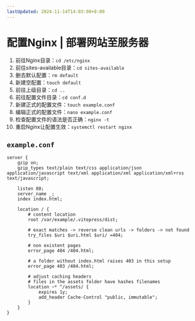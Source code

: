 ```yaml
---
lastUpdated: 2024-11-14T14:03:00+8:00
---
```


# 配置Nginx | 部署网站至服务器

1. 前往Nginx目录：```cd /etc/nginx```
2. 前往sites-available目录：```cd sites-available```
3. 删去默认配置：```rm default```
4. 新建空配置：```touch default```
5. 前往上级目录：```cd ..```
6. 前往配置文件目录：```cd conf.d```
7. 新建正式的配置文件：```touch example.conf```
8. 编辑正式的配置文件：```nano example.conf```
9. 检查配置文件的语法是否正确：```nginx -t```
10. 重启Nginx让配置生效：```systemctl restart nginx```

## ```example.conf```

```nginx{11}
server {
    gzip on;
    gzip_types text/plain text/css application/json application/javascript text/xml application/xml application/xml+rss text/javascript;

    listen 80;
    server_name _;
    index index.html;

    location / {
        # content location
        root /var/example/.vitepress/dist;

        # exact matches -> reverse clean urls -> folders -> not found
        try_files $uri $uri.html $uri/ =404;

        # non existent pages
        error_page 404 /404.html;

        # a folder without index.html raises 403 in this setup
        error_page 403 /404.html;

        # adjust caching headers
        # files in the assets folder have hashes filenames
        location ~* ^/assets/ {
            expires 1y;
            add_header Cache-Control "public, immutable";
        }
    }
}
```